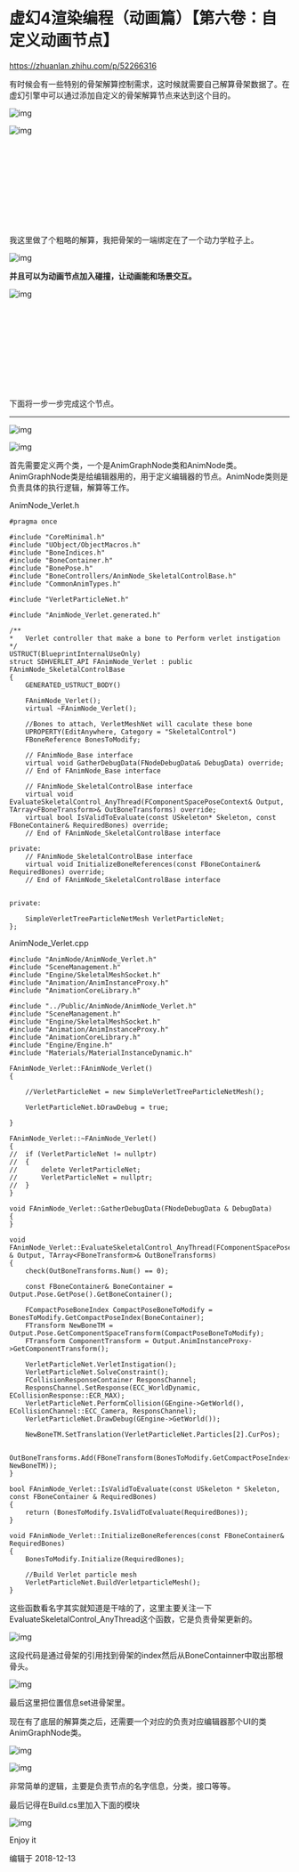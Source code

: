 ﻿# 虚幻4渲染编程（动画篇）【第六卷：自定义动画节点】

https://zhuanlan.zhihu.com/p/52266316

有时候会有一些特别的骨架解算控制需求，这时候就需要自己解算骨架数据了。在虚幻引擎中可以通过添加自定义的骨架解算节点来达到这个目的。



![img](Customanimationnode.assets/v2-216eeb724bf897765fa21059b26d0d0e_hd.jpg)



![img](Customanimationnode.assets/v2-6cafada3c1313416ad662a4d5a1fbc2c_b.jpg)

<svg x="16" y="18.5" class="GifPlayer-icon"></svg>

我这里做了个粗略的解算，我把骨架的一端绑定在了一个动力学粒子上。



![img](Customanimationnode.assets/v2-cd0aeb4fe7a4510bcf9300560a9dbb74_hd.jpg)

**并且可以为动画节点加入碰撞，让动画能和场景交互。**



![img](Customanimationnode.assets/v2-8ccdd7f935652567c667afd0813463e4_b.jpg)

<svg x="16" y="18.5" class="GifPlayer-icon"></svg>

下面将一步一步完成这个节点。

------



![img](Customanimationnode.assets/v2-e08af3a02dd2898af04652af43570f36_hd.jpg)



![img](Customanimationnode.assets/v2-e19f9b1207bf30a7fcfc41606c1e3013_hd.jpg)

首先需要定义两个类，一个是AnimGraphNode类和AnimNode类。AnimGraphNode类是给编辑器用的，用于定义编辑器的节点。AnimNode类则是负责具体的执行逻辑，解算等工作。

AnimNode_Verlet.h

```text
#pragma once

#include "CoreMinimal.h"
#include "UObject/ObjectMacros.h"
#include "BoneIndices.h"
#include "BoneContainer.h"
#include "BonePose.h"
#include "BoneControllers/AnimNode_SkeletalControlBase.h"
#include "CommonAnimTypes.h"

#include "VerletParticleNet.h"

#include "AnimNode_Verlet.generated.h"

/**
*	Verlet controller that make a bone to Perform verlet instigation
*/
USTRUCT(BlueprintInternalUseOnly)
struct SDHVERLET_API FAnimNode_Verlet : public FAnimNode_SkeletalControlBase
{
	GENERATED_USTRUCT_BODY()

	FAnimNode_Verlet();
	virtual ~FAnimNode_Verlet();

	//Bones to attach, VerletMeshNet will caculate these bone
	UPROPERTY(EditAnywhere, Category = "SkeletalControl")
	FBoneReference BonesToModify;

	// FAnimNode_Base interface
	virtual void GatherDebugData(FNodeDebugData& DebugData) override;
	// End of FAnimNode_Base interface

	// FAnimNode_SkeletalControlBase interface
	virtual void EvaluateSkeletalControl_AnyThread(FComponentSpacePoseContext& Output, TArray<FBoneTransform>& OutBoneTransforms) override;
	virtual bool IsValidToEvaluate(const USkeleton* Skeleton, const FBoneContainer& RequiredBones) override;
	// End of FAnimNode_SkeletalControlBase interface

private:
	// FAnimNode_SkeletalControlBase interface
	virtual void InitializeBoneReferences(const FBoneContainer& RequiredBones) override;
	// End of FAnimNode_SkeletalControlBase interface


private:

	SimpleVerletTreeParticleNetMesh VerletParticleNet;
};
```

AnimNode_Verlet.cpp

```text
#include "AnimNode/AnimNode_Verlet.h"
#include "SceneManagement.h"
#include "Engine/SkeletalMeshSocket.h"
#include "Animation/AnimInstanceProxy.h"
#include "AnimationCoreLibrary.h"

#include "../Public/AnimNode/AnimNode_Verlet.h"
#include "SceneManagement.h"
#include "Engine/SkeletalMeshSocket.h"
#include "Animation/AnimInstanceProxy.h"
#include "AnimationCoreLibrary.h"
#include "Engine/Engine.h"
#include "Materials/MaterialInstanceDynamic.h"

FAnimNode_Verlet::FAnimNode_Verlet()
{
	
	//VerletParticleNet = new SimpleVerletTreeParticleNetMesh();
	
	VerletParticleNet.bDrawDebug = true;

}

FAnimNode_Verlet::~FAnimNode_Verlet()
{
// 	if (VerletParticleNet != nullptr)
// 	{
// 		delete VerletParticleNet;
// 		VerletParticleNet = nullptr;
// 	}
}

void FAnimNode_Verlet::GatherDebugData(FNodeDebugData & DebugData)
{
}

void FAnimNode_Verlet::EvaluateSkeletalControl_AnyThread(FComponentSpacePoseContext & Output, TArray<FBoneTransform>& OutBoneTransforms)
{
	check(OutBoneTransforms.Num() == 0);

	const FBoneContainer& BoneContainer = Output.Pose.GetPose().GetBoneContainer();

	FCompactPoseBoneIndex CompactPoseBoneToModify = BonesToModify.GetCompactPoseIndex(BoneContainer);
	FTransform NewBoneTM = Output.Pose.GetComponentSpaceTransform(CompactPoseBoneToModify);
	FTransform ComponentTransform = Output.AnimInstanceProxy->GetComponentTransform();

	VerletParticleNet.VerletInstigation();
	VerletParticleNet.SolveConstraint();
	FCollisionResponseContainer ResponsChannel;
	ResponsChannel.SetResponse(ECC_WorldDynamic, ECollisionResponse::ECR_MAX);
	VerletParticleNet.PerformCollision(GEngine->GetWorld(), ECollisionChannel::ECC_Camera, ResponsChannel);
	VerletParticleNet.DrawDebug(GEngine->GetWorld());

	NewBoneTM.SetTranslation(VerletParticleNet.Particles[2].CurPos);

	OutBoneTransforms.Add(FBoneTransform(BonesToModify.GetCompactPoseIndex(BoneContainer), NewBoneTM));
}

bool FAnimNode_Verlet::IsValidToEvaluate(const USkeleton * Skeleton, const FBoneContainer & RequiredBones)
{
	return (BonesToModify.IsValidToEvaluate(RequiredBones));
}

void FAnimNode_Verlet::InitializeBoneReferences(const FBoneContainer& RequiredBones)
{
	BonesToModify.Initialize(RequiredBones);

	//Build Verlet particle mesh
	VerletParticleNet.BuildVerletparticleMesh();
}
```



这些函数看名字其实就知道是干啥的了，这里主要关注一下EvaluateSkeletalControl_AnyThread这个函数，它是负责骨架更新的。



![img](Customanimationnode.assets/v2-7b779c9f65a0b2fbfabe8f0ec04adee2_hd.jpg)

这段代码是通过骨架的引用找到骨架的index然后从BoneContainner中取出那根骨头。



![img](Customanimationnode.assets/v2-dff3f0bc8293d09d1d91d155aa378b8b_hd.jpg)

最后这里把位置信息set进骨架里。

现在有了底层的解算类之后，还需要一个对应的负责对应编辑器那个UI的类AnimGraphNode类。



![img](Customanimationnode.assets/v2-901cd58bc0009b03eaa4059067d96c09_hd.jpg)



![img](Customanimationnode.assets/v2-550de7e43d85dc126acd386d4a59d77e_hd.jpg)

非常简单的逻辑，主要是负责节点的名字信息，分类，接口等等。

最后记得在Build.cs里加入下面的模块



![img](Customanimationnode.assets/v2-354adfbd6160ac0c7e30073377552ea8_hd.jpg)

Enjoy it 

编辑于 2018-12-13

